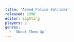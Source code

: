```yaml
---
title: 'Armed Police Batrider'
released: 1998
editor: Eighting
players: 2
genres:
  - 'Shoot Them Up'
---
```

